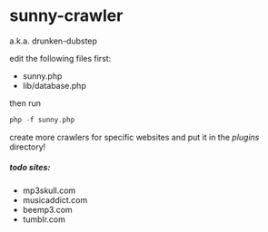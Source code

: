 sunny-crawler
=============

a.k.a. drunken-dubstep

edit the following files first:

- sunny.php
- lib/database.php

then run

```php
php -f sunny.php
```

create more crawlers for specific websites and put it in the *plugins* directory!

##### todo sites:

- mp3skull.com
- musicaddict.com
- beemp3.com
- tumblr.com
